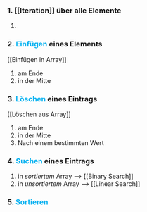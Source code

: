 ### 1. [[Iteration]] über alle Elemente
1. 
### 2. <span style="color:rgb(0, 176, 240)">Einfügen</span> eines Elements
[[Einfügen in Array]]
1. am Ende
2. in der Mitte
### 3. <span style="color:rgb(0, 176, 240)">Löschen</span> eines Eintrags
[[Löschen aus Array]]
1. am Ende
2. in der Mitte
3. Nach einem bestimmten Wert
### 4. <span style="color:rgb(0, 176, 240)">Suchen</span> eines Eintrags
1. in _sortiertem_ Array --> [[Binary Search]]
2. in _unsortiertem_ Array --> [[Linear Search]]
### 5. <span style="color:rgb(0, 176, 240)">Sortieren</span>